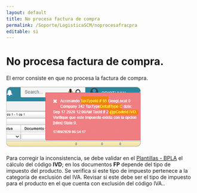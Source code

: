 ```yaml
---
layout: default
title: No procesa factura de compra
permalink: /Soporte/LogisticaSCM/noprocesafracpra
editable: si
---
```

# No procesa factura de compra.

El error consiste en que no procesa la factura de compra.  

![](fracpra.png)  

Para corregir la inconsistencia, se debe validar en el [Plantillas - BPLA](http://docs.oasiscom.com/Operacion/common/bcuenta/bpla) el cálculo del código **IVD**; en los documentos **FP** depende del tipo de impuesto del producto. Se verifica si este tipo de impuesto pertenece a la categoría de exclusión del IVA. Revisar si este debe ser el tipo de impuesto para el producto en el que cuenta con exclusión del código IVA..  
